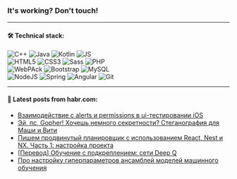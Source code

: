 ### It's working? Don't touch!

---

#### 🛠️ Technical stack:

![C++](https://img.shields.io/badge/C++-informational?logo=c%2B%2B&style=flat&logoColor=white&color=9C033A)
![Java](https://img.shields.io/badge/Java-informational?logo=java&style=flat&logoColor=white&color=007396)
![Kotlin](https://img.shields.io/badge/Kotlin-informational?logo=Kotlin&style=flat&logoColor=white&color=0095D5)
![JS](https://img.shields.io/badge/JS-informational?logo=javaScript&style=flat&logoColor=black&color=F7Df1E) <br>
![HTML5](https://img.shields.io/badge/HTML5-informational?logo=html5&style=flat&logoColor=white&color=E34F26)
![CSS3](https://img.shields.io/badge/CSS3-informational?logo=css3&style=flat&logoColor=white&color=157286)
![Sass](https://img.shields.io/badge/Saas-informational?logo=sass&style=flat&logoColor=white&color=hotpink)
![PHP](https://img.shields.io/badge/PHP-informational?logo=php&style=flat&logoColor=white&color=777BB4) <br>
![WebPAck](https://img.shields.io/badge/WebPack-informational?logo=webPack&style=flat&logoColor=white&color=FF6F00)
![Bootstrap](https://img.shields.io/badge/Bootstrap-informational?logo=Bootstrap&style=flat&logoColor=white&color=7952B3)
![MySQL](https://img.shields.io/badge/MySQL-informational?logo=MySQL&style=flat&logoColor=white&color=00f) <br>
![NodeJS](https://img.shields.io/badge/NodeJS-informational?logo=node.js&style=flat&logoColor=white&color=43853D)
![Spring](https://img.shields.io/badge/Spring-informational?logo=Spring&style=flat&logoColor=white&color=0A9EDC)
![Angular](https://img.shields.io/badge/Vue-informational?logo=vue.js&style=flat&logoColor=white&color=red)
![Git](https://img.shields.io/badge/Git-informational?logo=git&style=flat&logoColor=white&color=darkorange)

___

#### 💬 Latest posts from habr.com:

<!-- BLOG-POST-LIST:START -->
- [Взаимодействие с alerts и permissions в ui-тестировании iOS](https://habr.com/ru/post/672586/?utm_source=habrahabr&utm_medium=rss&utm_campaign=672586)
- [Эй, пс, Gopher! Хочешь немного секретности? Стеганография для Маши и Вити](https://habr.com/ru/post/672128/?utm_source=habrahabr&utm_medium=rss&utm_campaign=672128)
- [Пишем продвинутый планировщик с использованием React, Nest и NX. Часть 1: настройка проекта](https://habr.com/ru/post/672546/?utm_source=habrahabr&utm_medium=rss&utm_campaign=672546)
- [[Перевод] Обучение с подкреплением: сети Deep Q](https://habr.com/ru/post/671650/?utm_source=habrahabr&utm_medium=rss&utm_campaign=671650)
- [Про настройку гиперпараметров ансамблей моделей машинного обучения](https://habr.com/ru/post/672486/?utm_source=habrahabr&utm_medium=rss&utm_campaign=672486)
<!-- BLOG-POST-LIST:END -->
